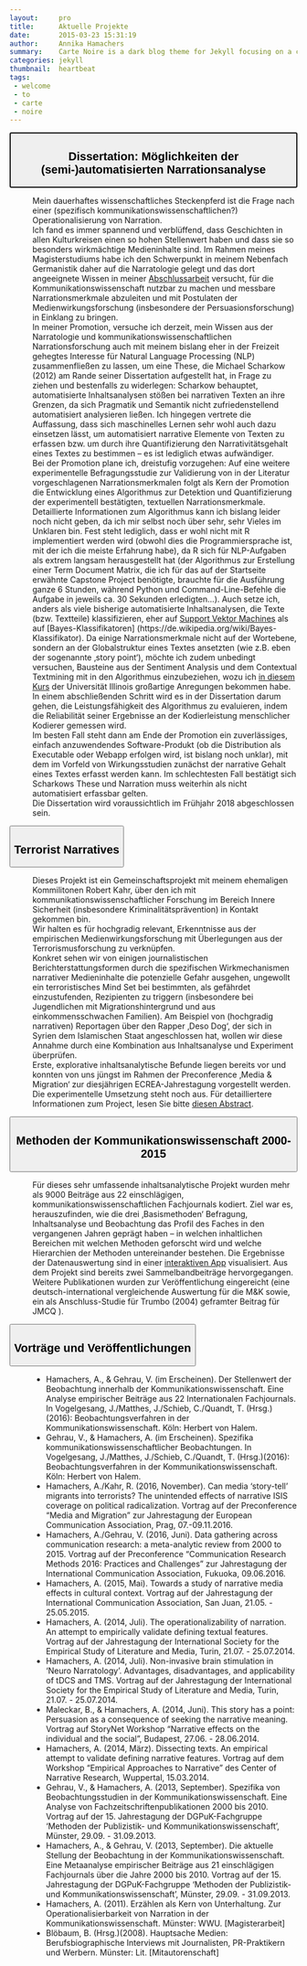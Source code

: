 ```yaml
---
layout:     pro
title:      Aktuelle Projekte
date:       2015-03-23 15:31:19
author:     Annika Hamachers
summary:    Carte Noire is a dark blog theme for Jekyll focusing on a clear reading experience.
categories: jekyll
thumbnail:  heartbeat
tags:
 - welcome
 - to
 - carte
 - noire
---
```

<div class="con">
<dl>
<dt><button class="acc" id="btt" autofocus="autofocus"><h2 id="dissertation-mglichkeiten-der-semi-automatisierten-narrationsanalyse">Dissertation: Möglichkeiten der (semi-)automatisierten Narrationsanalyse</h2></button></dt>
<dd><p>Mein dauerhaftes wissenschaftliches Steckenpferd ist die Frage nach einer (spezifisch kommunikationswissenschaftlichen?) Operationalisierung von Narration. <br />
Ich fand es immer spannend und verblüffend, dass Geschichten in allen Kulturkreisen einen so hohen Stellenwert haben und dass sie so besonders wirkmächtige Medieninhalte sind. Im Rahmen meines Magisterstudiums habe ich den Schwerpunkt in meinem Nebenfach Germanistik daher auf die Narratologie gelegt und das dort angeeignete Wissen in meiner <a href="http://www.annika-hamachers.de/pdfs/magister.pdf">Abschlussarbeit</a> versucht, für die Kommunikationswissenschaft nutzbar zu machen und messbare Narrationsmerkmale abzuleiten und mit Postulaten der Medienwirkungsforschung (insbesondere der Persuasionsforschung) in Einklang zu bringen. <br />
In meiner Promotion, versuche ich derzeit, mein Wissen aus der Narratologie und kommunikationswissenschaftlichen Narrationsforschung auch mit meinem bislang eher in der Freizeit gehegtes Interesse für Natural Language Processing (NLP) zusammenfließen zu lassen, um eine These, die Michael Scharkow (2012) am Rande seiner Dissertation aufgestellt hat, in Frage zu ziehen und bestenfalls zu widerlegen: Scharkow behauptet, automatisierte Inhaltsanalysen stößen bei narrativen Texten an ihre Grenzen, da sich Pragmatik und Semantik nicht zufriedenstellend automatisiert analysieren ließen. Ich hingegen vertrete die Auffassung, dass sich maschinelles Lernen sehr wohl auch dazu einsetzen lässt, um automatisiert narrative Elemente von Texten zu erfassen bzw. um durch ihre Quantifizierung den Narrativitätsgehalt eines Textes zu bestimmen – es ist lediglich etwas aufwändiger. <br />
Bei der Promotion plane ich, dreistufig vorzugehen: Auf eine weitere experimentelle Befragungsstudie zur Validierung von in der Literatur vorgeschlagenen Narrationsmerkmalen folgt als Kern der Promotion die Entwicklung eines Algorithmus zur Detektion und Quantifizierung der experimentell bestätigten, textuellen Narrationsmerkmale. Detaillierte Informationen zum Algorithmus kann ich bislang leider noch nicht geben, da ich mir selbst noch über sehr, sehr  Vieles im Unklaren bin. Fest steht lediglich, dass er wohl nicht mit R implementiert werden wird (obwohl dies die Programmiersprache ist, mit der ich die meiste Erfahrung habe), da R sich für NLP-Aufgaben als extrem langsam herausgestellt hat (der Algorithmus zur Erstellung einer Term Document Matrix, die ich für das auf der Startseite erwähnte Capstone Project benötigte, brauchte für die Ausführung ganze 6 Stunden, während Python und Command-Line-Befehle die Aufgabe in jeweils ca. 30 Sekunden erledigten…). Auch setze ich, anders als viele bisherige automatisierte Inhaltsanalysen, die Texte (bzw. Textteile) klassifizieren, eher auf <a href="https://de.wikipedia.org/wiki/Support_Vector_Machine">Support Vektor Machines</a> als auf [Bayes-Klassifikatoren] (https://de.wikipedia.org/wiki/Bayes-Klassifikator). Da einige Narrationsmerkmale nicht auf der Wortebene, sondern an der Globalstruktur eines Textes ansetzten (wie z.B. eben der sogenannte ‚story point‘), möchte ich zudem unbedingt versuchen, Bausteine aus der Sentiment Analysis und dem Contextual Textmining mit in den Algorithmus einzubeziehen, wozu ich <a href="https://class.coursera.org/textanalytics-001">in diesem Kurs</a> der Universität Illinois großartige Anregungen bekommen habe.  In einem abschließenden Schritt wird es in der Dissertation darum gehen, die Leistungsfähigkeit des Algorithmus zu evaluieren, indem die Reliabilität seiner Ergebnisse an der Kodierleistung menschlicher Kodierer gemessen wird.  <br />
Im besten Fall steht dann am Ende der Promotion ein zuverlässiges, einfach anzuwendendes Software-Produkt (ob die Distribution als Executable oder Webapp erfolgen wird, ist bislang noch unklar), mit dem im Vorfeld von Wirkungsstudien zunächst der narrative Gehalt eines Textes erfasst werden kann. Im schlechtesten Fall bestätigt sich Scharkows These und Narration muss weiterhin als nicht automatisiert erfassbar gelten. <br />
Die Dissertation wird voraussichtlich im Frühjahr 2018 abgeschlossen sein.</p></dd>

<dt><button class="acc"><h2 id="terrorist-narratives">Terrorist Narratives</h2></button></dt>
<dd><p>Dieses Projekt ist ein Gemeinschaftsprojekt mit meinem ehemaligen Kommilitonen Robert Kahr, über den ich mit kommunikationswissenschaftlicher Forschung im Bereich Innere Sicherheit (insbesondere Kriminalitätsprävention) in Kontakt gekommen bin.<br />
Wir halten es für hochgradig relevant, Erkenntnisse aus der empirischen Medienwirkungsforschung mit Überlegungen aus der Terrorismusforschung zu verknüpfen.<br />
Konkret sehen wir von einigen journalistischen Berichterstattungsformen durch die spezifischen Wirkmechanismen narrativer Medieninhalte die potenzielle Gefahr ausgehen, ungewollt ein terroristisches Mind Set bei bestimmten, als gefährdet einzustufenden, Rezipienten zu triggern (insbesondere bei Jugendlichen mit Migrationshintergrund und aus einkommensschwachen Familien). Am Beispiel von (hochgradig narrativen) Reportagen über den Rapper ‚Deso Dog‘, der sich in Syrien dem Islamischen Staat angeschlossen hat, wollen wir diese Annahme durch eine Kombination aus Inhaltsanalyse und Experiment überprüfen. <br />
Erste, explorative inhaltsanalytische Befunde liegen bereits vor und konnten von uns jüngst im Rahmen der Preconference ‚Media & Migration‘ zur diesjährigen ECREA-Jahrestagung vorgestellt werden. Die experimentelle Umsetzung steht noch aus. Für detailliertere Informationen zum Project, lesen Sie bitte <a href="http://www.annika-hamachers.de/pdfs/terrorist_narratives.pdf">diesen Abstract</a>.</p></dd>

<dt><button class="acc"><h2 id="methoden-der-kommunikationswissenschaft-2000-2015">Methoden der Kommunikationswissenschaft 2000-2015</h2></button></dt>
<dd><p>Für dieses sehr umfassende inhaltsanalytische Projekt wurden mehr als 9000 Beiträge aus 22 einschlägigen, kommunikationswissenschaftlichen Fachjournals kodiert. Ziel war es, herauszufinden, wie die drei ‚Basismethoden‘ Befragung, Inhaltsanalyse und Beobachtung das Profil des Faches in den vergangenen Jahren geprägt haben – in welchen inhaltlichen Bereichen mit welchen Methoden geforscht wird und welche Hierarchien der Methoden untereinander bestehen. Die Ergebnisse der Datenauswertung sind in einer <a href="https://shinika.shinyapps.io/CommunicationMethods/">interaktiven App</a> visualisiert. Aus dem Projekt sind bereits zwei Sammelbandbeiträge hervorgegangen.  Weitere Publikationen wurden zur Veröffentlichung eingereicht (eine deutsch-international vergleichende Auswertung für die M&amp;K sowie, ein als Anschluss-Studie für Trumbo (2004) geframter Beitrag für JMCQ ).</p></dd>

<dt><button class="acc"><h2 id="vortrge-und-verffentlichungen">Vorträge und Veröffentlichungen</h2></button></dt>
<dd><ul>
  <li>Hamachers, A., &amp; Gehrau, V. (im Erscheinen). Der Stellenwert der Beobachtung innerhalb der Kommunikationswissenschaft. Eine Analyse empirischer Beiträge aus 22 Internationalen Fachjournals. In Vogelgesang, J./Matthes, J./Schieb, C./Quandt, T.  (Hrsg.)(2016): Beobachtungsverfahren in der Kommunikationswissenschaft. Köln: Herbert von Halem.</li>
  <li>Gehrau, V., &amp; Hamachers, A. (im Erscheinen). Spezifika kommunikationswissenschaftlicher Beobachtungen. In Vogelgesang, J./Matthes, J./Schieb, C./Quandt, T. (Hrsg.)(2016): Beobachtungsverfahren in der Kommunikationswissenschaft. Köln:  Herbert von Halem.</li>
  <li>Hamachers, A./Kahr, R. (2016, November). Can media ‘story-tell’ migrants into terrorists? The unintended effects of narrative ISIS coverage on political radicalization. Vortrag auf der Preconference “Media and Migration” zur Jahrestagung der European Communication Association, Prag, 07.-09.11.2016.</li>
  <li>Hamachers, A./Gehrau, V. (2016, Juni). Data gathering across communication research: a meta-analytic review from 2000 to 2015. Vortrag auf der Preconference “Communication Research Methods 2016: Practices and Challenges” zur Jahrestagung der International Communication Association, Fukuoka, 09.06.2016.</li>
  <li>Hamachers, A. (2015, Mai). Towards a study of narrative media effects in cultural context. Vortrag auf der Jahrestagung der International Communication Association, San Juan, 21.05. - 25.05.2015.</li>
  <li>Hamachers, A. (2014, Juli). The operationalizability of narration. An attempt to empirically validate defining textual features. Vortrag auf der Jahrestagung der International Society for the Empirical Study of Literature and Media, Turin, 21.07. - 25.07.2014.</li>
  <li>Hamachers, A. (2014, Juli). Non-invasive brain stimulation in ‘Neuro Narratology’. Advantages, disadvantages, and applicability of tDCS and TMS. Vortrag auf der Jahrestagung der International Society for the Empirical Study of Literature and Media, Turin, 21.07. - 25.07.2014.</li>
  <li>Maleckar, B., &amp; Hamachers, A. (2014, Juni). This story has a point: Persuasion as a consequence of seeking the narrative meaning. Vortrag auf StoryNet Workshop “Narrative effects on the individual and the social”, Budapest, 27.06. - 28.06.2014.</li>
  <li>Hamachers, A. (2014, März). Dissecting texts. An empirical attempt to validate defining narrative features. Vortrag auf dem Workshop “Empirical Approaches to Narrative” des Center of Narrative Research, Wuppertal, 15.03.2014.</li>
  <li>Gehrau, V., &amp; Hamachers, A. (2013, September). Spezifika von Beobachtungsstudien in der Kommunikationswissenschaft. Eine Analyse von Fachzeitschriftenpublikationen 2000 bis 2010. Vortrag auf der 15. Jahrestagung der DGPuK-Fachgruppe ‘Methoden der Publizistik- und Kommunikationswissenschaft’, Münster, 29.09. - 31.09.2013.</li>
  <li>Hamachers, A., &amp; Gehrau, V. (2013, September). Die aktuelle Stellung der Beobachtung in der Kommunikationswissenschaft. Eine Metaanalyse empirischer Beiträge aus 21 einschlägigen Fachjournals über die Jahre 2000 bis 2010. Vortrag auf der 15. Jahrestagung der DGPuK-Fachgruppe ‘Methoden der Publizistik- und Kommunikationswissenschaft’, Münster, 29.09. - 31.09.2013.</li>
  <li>Hamachers, A. (2011). Erzählen als Kern von Unterhaltung. Zur Operationalisierbarkeit von Narration in der Kommunikationswissenschaft. Münster: WWU. [Magisterarbeit]</li>
  <li>Blöbaum, B. (Hrsg.)(2008). Hauptsache Medien: Berufsbiographische Interviews mit  Journalisten, PR-Praktikern und Werbern. Münster: Lit. [Mitautorenschaft]</li>
</ul></dd>
</dl>
</div>

